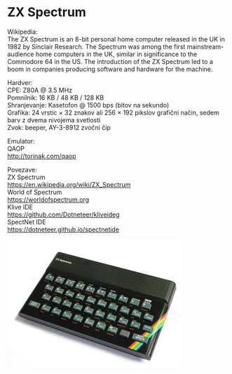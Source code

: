 # ZX Spectrum
Wikipedia:<br />
The ZX Spectrum is an 8-bit personal home computer released in the UK in 1982 by Sinclair Research. The Spectrum was among the first mainstream-audience home computers in the UK, similar in significance to the Commodore 64 in the US. The introduction of the ZX Spectrum led to a boom in companies producing software and hardware for the machine.

Hardver:<br />
CPE: Z80A @ 3.5 MHz<br />
Pomnilnik: 16 KB / 48 KB / 128 KB<br />
Shranjevanje: Kasetofon @ 1500 bps (bitov na sekundo)<br />
Grafika: 24 vrstic × 32 znakov ali 256 × 192 pikslov grafični način, sedem barv z dvema nivojema svetlosti<br />
Zvok: beeper, AY-3-8912 zvočni čip

Emulator:<br />
QAOP<br />
http://torinak.com/qaop<br />

Povezave:<br />
ZX Spectrum<br />
https://en.wikipedia.org/wiki/ZX_Spectrum<br />
World of Spectrum<br />
https://worldofspectrum.org<br />
Klive IDE<br />
https://github.com/Dotneteer/kliveideg<br />
SpectNet IDE<br />
https://dotneteer.github.io/spectnetide<br />

![alt text](https://github.com/RetrocompSi/ZX-Spectrum/blob/master/zx-spectrum.jpg)
